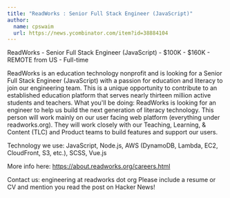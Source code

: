 ```yaml
---
title: "ReadWorks : Senior Full Stack Engineer (JavaScript)"
author:
  name: cpswaim
  url: https://news.ycombinator.com/item?id=38884104
---
```

ReadWorks - Senior Full Stack Engineer (JavaScript) - $100K - $160K - REMOTE from US - Full-time

ReadWorks is an education technology nonprofit and is looking for a Senior Full Stack Engineer (JavaScript) with a passion for education and literacy to join our engineering team. This is a unique opportunity to contribute to an established education platform that serves nearly thirteen million active students and teachers.
What you&#x27;ll be doing: ReadWorks is looking for an engineer to help us build the next generation of literacy technology. This person will work mainly on our user facing web platform (everything under readworks.org). They will work closely with our Teaching, Learning, &amp; Content (TLC) and Product teams to build features and support our users.

Technology we use: JavaScript, Node.js, AWS (DynamoDB, Lambda, EC2, CloudFront, S3, etc.), SCSS, Vue.js

More info here: <a href="https:&#x2F;&#x2F;about.readworks.org&#x2F;careers.html" rel="nofollow">https:&#x2F;&#x2F;about.readworks.org&#x2F;careers.html</a>

Contact us: engineering at readworks dot org
Please include a resume or CV and mention you read the post on Hacker News!
